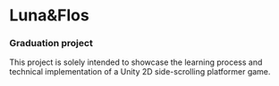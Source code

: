 # Luna&Flos
### Graduation project
This project is solely intended to showcase the learning process and technical implementation of a Unity 2D side-scrolling platformer game.
